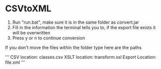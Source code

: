 CSVtoXML
========
1. Run "run.bat", make sure it is in the same folder as convert.jar
2. Fill in the information the terminal tells you to, if the export file exists it will be overwritten
3. Press y or n to continue conversion


If you don't move the files within the folder type here are the paths

'''
CSV location: classes.csv
XSLT location: transform.xsl
Export Location: file.xml
'''
